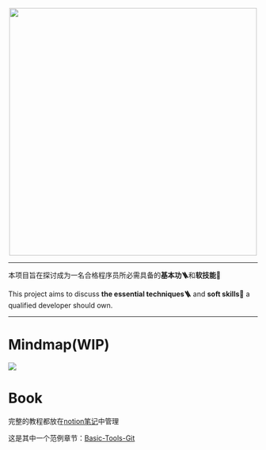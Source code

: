<p align="center">
    <img width="500" src="https://user-images.githubusercontent.com/7123136/164220390-c258ca9c-abca-48f0-a572-dc9fa3082d89.jpg">
  <br>
</p>

------
<p > 本项目旨在探讨成为一名合格程序员所必需具备的<strong>基本功🪜</strong>和<strong>软技能🔧</strong></p>
<p > This project aims to discuss <strong>the essential techniques🪜</strong> and <strong>soft skills🔧</strong> a qualified developer should own.</p>

------

# Mindmap(WIP)
<img src="https://user-images.githubusercontent.com/7123136/163100532-8ae85c8a-9cbd-45fd-8f57-bea53dd3bb33.svg">

# Book

完整的教程都放在[notion笔记](https://rocky-legend-705.notion.site/What-makes-a-qualified-developer-3bd8ab9c1e304915b0b692f6e3a02e07)中管理

这是其中一个范例章节：[Basic-Tools-Git](https://rocky-legend-705.notion.site/Git-b8fd286b1d4741068f4bbeb50019079e)
